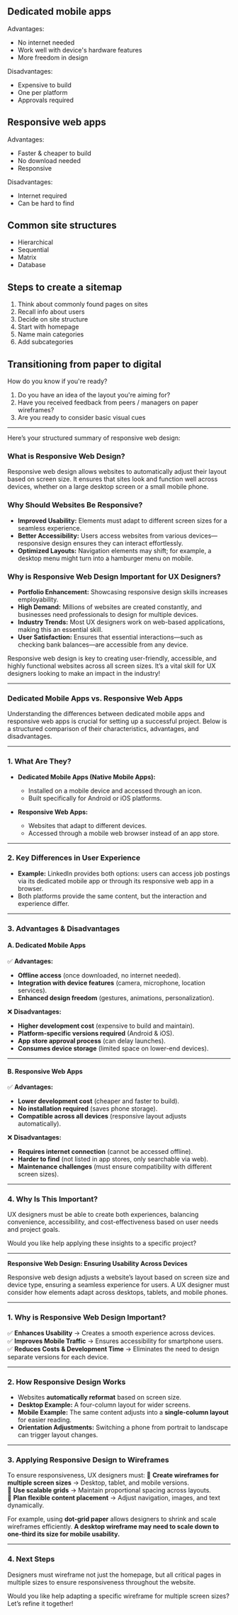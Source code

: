 ## Dedicated mobile apps

Advantages:

- No internet needed
- Work well with device's hardware features
- More freedom in design

Disadvantages:

- Expensive to build
- One per platform
- Approvals required

## Responsive web apps

Advantages:

- Faster & cheaper to build
- No download needed
- Responsive

Disadvantages:

- Internet required
- Can be hard to find

## Common site structures

- Hierarchical
- Sequential
- Matrix
- Database

## Steps to create a sitemap

1. Think about commonly found pages on sites
2. Recall info about users
3. Decide on site structure
4. Start with homepage
5. Name main categories
6. Add subcategories

## Transitioning from paper to digital

How do you know if you're ready?

1. Do you have an idea of the layout you're aiming for?
2. Have you received feedback from peers / managers on paper wireframes?
3. Are you ready to consider basic visual cues


---




Here’s your structured summary of responsive web design:

### **What is Responsive Web Design?**
Responsive web design allows websites to automatically adjust their layout based on screen size. It ensures that sites look and function well across devices, whether on a large desktop screen or a small mobile phone.

### **Why Should Websites Be Responsive?**
- **Improved Usability:** Elements must adapt to different screen sizes for a seamless experience.
- **Better Accessibility:** Users access websites from various devices—responsive design ensures they can interact effortlessly.
- **Optimized Layouts:** Navigation elements may shift; for example, a desktop menu might turn into a hamburger menu on mobile.

### **Why is Responsive Web Design Important for UX Designers?**
- **Portfolio Enhancement:** Showcasing responsive design skills increases employability.
- **High Demand:** Millions of websites are created constantly, and businesses need professionals to design for multiple devices.
- **Industry Trends:** Most UX designers work on web-based applications, making this an essential skill.
- **User Satisfaction:** Ensures that essential interactions—such as checking bank balances—are accessible from any device.

Responsive web design is key to creating user-friendly, accessible, and highly functional websites across all screen sizes. It’s a vital skill for UX designers looking to make an impact in the industry!

---

### **Dedicated Mobile Apps vs. Responsive Web Apps**

Understanding the differences between dedicated mobile apps and responsive web apps is crucial for setting up a successful project. Below is a structured comparison of their characteristics, advantages, and disadvantages.

---

### **1. What Are They?**
- **Dedicated Mobile Apps (Native Mobile Apps):** 
  - Installed on a mobile device and accessed through an icon.
  - Built specifically for Android or iOS platforms.
  
- **Responsive Web Apps:** 
  - Websites that adapt to different devices.
  - Accessed through a mobile web browser instead of an app store.

---

### **2. Key Differences in User Experience**
- **Example:** LinkedIn provides both options: users can access job postings via its dedicated mobile app or through its responsive web app in a browser.
- Both platforms provide the same content, but the interaction and experience differ.

---

### **3. Advantages & Disadvantages**

#### **A. Dedicated Mobile Apps**
✅ **Advantages:**  
- **Offline access** (once downloaded, no internet needed).  
- **Integration with device features** (camera, microphone, location services).  
- **Enhanced design freedom** (gestures, animations, personalization).  

❌ **Disadvantages:**  
- **Higher development cost** (expensive to build and maintain).  
- **Platform-specific versions required** (Android & iOS).  
- **App store approval process** (can delay launches).  
- **Consumes device storage** (limited space on lower-end devices).  

---

#### **B. Responsive Web Apps**
✅ **Advantages:**  
- **Lower development cost** (cheaper and faster to build).  
- **No installation required** (saves phone storage).  
- **Compatible across all devices** (responsive layout adjusts automatically).  

❌ **Disadvantages:**  
- **Requires internet connection** (cannot be accessed offline).  
- **Harder to find** (not listed in app stores, only searchable via web).  
- **Maintenance challenges** (must ensure compatibility with different screen sizes).  

---

### **4. Why Is This Important?**
UX designers must be able to create both experiences, balancing convenience, accessibility, and cost-effectiveness based on user needs and project goals.

Would you like help applying these insights to a specific project?  


---
**Responsive Web Design: Ensuring Usability Across Devices**

Responsive web design adjusts a website’s layout based on screen size and device type, ensuring a seamless experience for users. A UX designer must consider how elements adapt across desktops, tablets, and mobile phones.

---

### **1. Why is Responsive Web Design Important?**
✅ **Enhances Usability** → Creates a smooth experience across devices.  
✅ **Improves Mobile Traffic** → Ensures accessibility for smartphone users.  
✅ **Reduces Costs & Development Time** → Eliminates the need to design separate versions for each device.  

---

### **2. How Responsive Design Works**
- Websites **automatically reformat** based on screen size.  
- **Desktop Example:** A four-column layout for wider screens.  
- **Mobile Example:** The same content adjusts into a **single-column layout** for easier reading.  
- **Orientation Adjustments:** Switching a phone from portrait to landscape can trigger layout changes.  

---

### **3. Applying Responsive Design to Wireframes**
To ensure responsiveness, UX designers must:
🔹 **Create wireframes for multiple screen sizes** → Desktop, tablet, and mobile versions.  
🔹 **Use scalable grids** → Maintain proportional spacing across layouts.  
🔹 **Plan flexible content placement** → Adjust navigation, images, and text dynamically.  

For example, using **dot-grid paper** allows designers to shrink and scale wireframes efficiently. **A desktop wireframe may need to scale down to one-third its size for mobile usability.**  

---

### **4. Next Steps**
Designers must wireframe not just the homepage, but all critical pages in multiple sizes to ensure responsiveness throughout the website.  

Would you like help adapting a specific wireframe for multiple screen sizes? Let’s refine it together!

